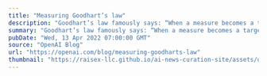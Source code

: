 ```yaml
---
title: "Measuring Goodhart’s law"
description: "Goodhart’s law famously says: “When a measure becomes a target, it ceases to be a good measure.” Although originally from economics, it’s something we have to grapple with at OpenAI when figuring out how to optimize objectives that are difficult or costly to measure."
summary: "Goodhart’s law famously says: “When a measure becomes a target, it ceases to be a good measure.” Although originally from economics, it’s something we have to grapple with at OpenAI when figuring out how to optimize objectives that are difficult or costly to measure."
pubDate: "Wed, 13 Apr 2022 07:00:00 GMT"
source: "OpenAI Blog"
url: "https://openai.com/blog/measuring-goodharts-law"
thumbnail: "https://raisex-llc.github.io/ai-news-curation-site/assets/openai_logo.png"
---
```


